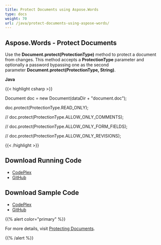 ```yaml
---
title: Protect Documents using Aspose.Words
type: docs
weight: 70
url: /java/protect-documents-using-aspose-words/
---
```


## **Aspose.Words - Protect Documents**
Use the **Document.protect(ProtectionType)** method to protect a document from changes. This method accepts a **ProtectionType** parameter and optionally a password bypassing one as the second parameter **Document.protect(ProtectionType, String)**.

**Java**

{{< highlight csharp >}}

 Document doc = new Document(dataDir + "document.doc");

doc.protect(ProtectionType.READ_ONLY);

// doc.protect(ProtectionType.ALLOW_ONLY_COMMENTS);

// doc.protect(ProtectionType.ALLOW_ONLY_FORM_FIELDS);

// doc.protect(ProtectionType.ALLOW_ONLY_REVISIONS);


{{< /highlight >}}
## **Download Running Code**
- [CodePlex](https://aspose-wordsjavadocx4j.codeplex.com/releases/view/618874)
- [GitHub](https://github.com/aspose-words/Aspose.Words-for-Java/releases/tag/Aspose.Words_Java_for_Docx4j-v1.0.0)
## **Download Sample Code**
- [CodePlex](https://aspose-wordsjavadocx4j.codeplex.com/SourceControl/latest#src/main/java/com/aspose/words/examples/asposefeatures/documents/protectdocuments/AsposeProtectDoc.java)
- [GitHub](https://github.com/aspose-words/Aspose.Words-for-Java/tree/master/Plugins/Aspose.Words-for-Java_for_Docx4j/src/main/java/com/aspose/words/examples/asposefeatures/documents/protectdocuments/AsposeProtectDoc.java)

{{% alert color="primary" %}} 

For more details, visit [Protecting Documents](/words/java/protect-documents/).

{{% /alert %}}
